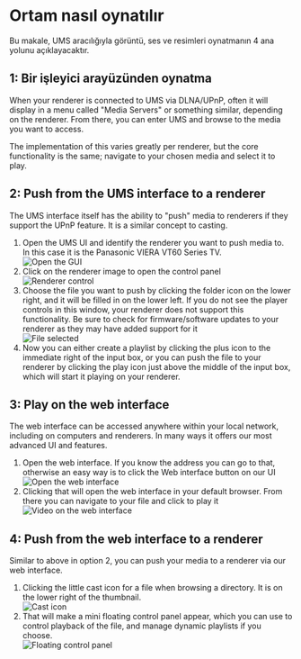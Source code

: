 # Ortam nasıl oynatılır

Bu makale, UMS aracılığıyla görüntü, ses ve resimleri oynatmanın 4 ana yolunu açıklayacaktır.

## 1: Bir işleyici arayüzünden oynatma

When your renderer is connected to UMS via DLNA/UPnP, often it will display in a menu called "Media Servers" or something similar, depending on the renderer. From there, you can enter UMS and browse to the media you want to access.

The implementation of this varies greatly per renderer, but the core functionality is the same; navigate to your chosen media and select it to play.

## 2: Push from the UMS interface to a renderer

The UMS interface itself has the ability to "push" media to renderers if they support the UPnP feature. It is a similar concept to casting.

1. Open the UMS UI and identify the renderer you want to push media to. In this case it is the Panasonic VIERA VT60 Series TV.  
   ![Open the GUI](@site/docs/guides/img/how-to-play-media-1.png)
2. Click on the renderer image to open the control panel  
   ![Renderer control](@site/docs/guides/img/how-to-play-media-2.png)
3. Choose the file you want to push by clicking the folder icon on the lower right, and it will be filled in on the lower left. If you do not see the player controls in this window, your renderer does not support this functionality. Be sure to check for firmware/software updates to your renderer as they may have added support for it  
   ![File selected](@site/docs/guides/img/how-to-play-media-3.png)
4. Now you can either create a playlist by clicking the plus icon to the immediate right of the input box, or you can push the file to your renderer by clicking the play icon just above the middle of the input box, which will start it playing on your renderer.

## 3: Play on the web interface

The web interface can be accessed anywhere within your local network, including on computers and renderers. In many ways it offers our most advanced UI and features.

1. Open the web interface. If you know the address you can go to that, otherwise an easy way is to click the Web interface button on our UI  
   ![Open the web interface](@site/docs/guides/img/how-to-play-media-4.png)
2. Clicking that will open the web interface in your default browser. From there you can navigate to your file and click to play it  
   ![Video on the web interface](@site/docs/guides/img/how-to-play-media-5.png)

## 4: Push from the web interface to a renderer

Similar to above in option 2, you can push your media to a renderer via our web interface.

1. Clicking the little cast icon for a file when browsing a directory. It is on the lower right of the thumbnail.  
   ![Cast icon](@site/docs/guides/img/how-to-play-media-6.png)
2. That will make a mini floating control panel appear, which you can use to control playback of the file, and manage dynamic playlists if you choose.  
   ![Floating control panel](@site/docs/guides/img/how-to-play-media-7.png)
